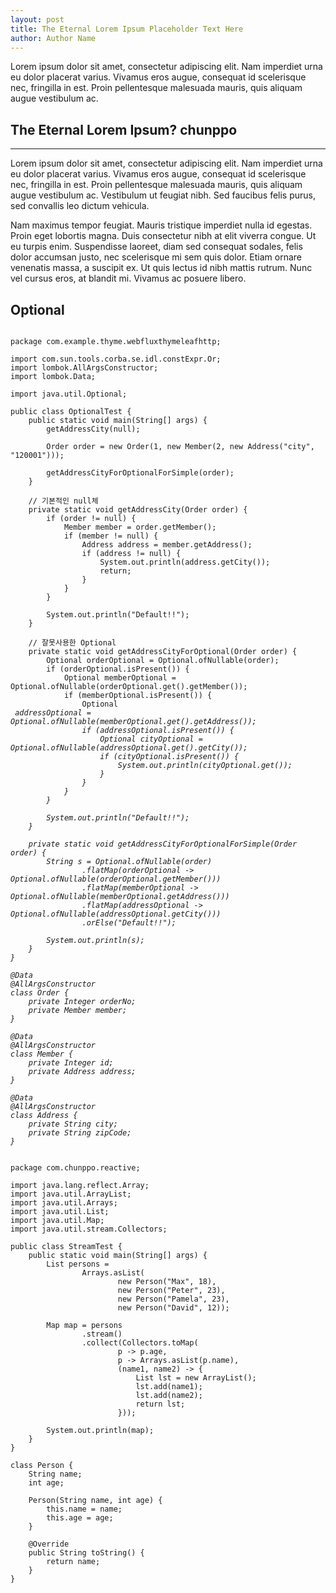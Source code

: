```yaml
---
layout: post
title: The Eternal Lorem Ipsum Placeholder Text Here
author: Author Name
---
```


Lorem ipsum dolor sit amet, consectetur adipiscing elit. Nam imperdiet urna eu dolor placerat varius. Vivamus eros augue, consequat id scelerisque nec, fringilla in est. Proin pellentesque malesuada mauris, quis aliquam augue vestibulum ac. 

## The Eternal Lorem Ipsum? chunppo
-----

Lorem ipsum dolor sit amet, consectetur adipiscing elit. Nam imperdiet urna eu dolor placerat varius. Vivamus eros augue, consequat id scelerisque nec, fringilla in est. Proin pellentesque malesuada mauris, quis aliquam augue vestibulum ac. Vestibulum ut feugiat nibh. Sed faucibus felis purus, sed convallis leo dictum vehicula. 

Nam maximus tempor feugiat. Mauris tristique imperdiet nulla id egestas. Proin eget lobortis magna. Duis consectetur nibh at elit viverra congue. Ut eu turpis enim. Suspendisse laoreet, diam sed consequat sodales, felis dolor accumsan justo, nec scelerisque mi sem quis dolor. Etiam ornare venenatis massa, a suscipit ex. Ut quis lectus id nibh mattis rutrum. Nunc vel cursus eros, at blandit mi. Vivamus ac posuere libero.




## Optional
<script src="https://gist.github.com/chunppo/fe3c8805b45faa4657b3075cce0cf216.js"></script>

<pre><code>
package com.example.thyme.webfluxthymeleafhttp;

import com.sun.tools.corba.se.idl.constExpr.Or;
import lombok.AllArgsConstructor;
import lombok.Data;

import java.util.Optional;

public class OptionalTest {
    public static void main(String[] args) {
        getAddressCity(null);

        Order order = new Order(1, new Member(2, new Address("city", "120001")));

        getAddressCityForOptionalForSimple(order);
    }

    // 기본적인 null체
    private static void getAddressCity(Order order) {
        if (order != null) {
            Member member = order.getMember();
            if (member != null) {
                Address address = member.getAddress();
                if (address != null) {
                    System.out.println(address.getCity());
                    return;
                }
            }
        }

        System.out.println("Default!!");
    }

    // 잘못사용한 Optional
    private static void getAddressCityForOptional(Order order) {
        Optional<Order> orderOptional = Optional.ofNullable(order);
        if (orderOptional.isPresent()) {
            Optional<Member> memberOptional = Optional.ofNullable(orderOptional.get().getMember());
            if (memberOptional.isPresent()) {
                Optional<Address> addressOptional = Optional.ofNullable(memberOptional.get().getAddress());
                if (addressOptional.isPresent()) {
                    Optional<String> cityOptional = Optional.ofNullable(addressOptional.get().getCity());
                    if (cityOptional.isPresent()) {
                        System.out.println(cityOptional.get());
                    }
                }
            }
        }

        System.out.println("Default!!");
    }

    private static void getAddressCityForOptionalForSimple(Order order) {
        String s = Optional.ofNullable(order)
                .flatMap(orderOptional -> Optional.ofNullable(orderOptional.getMember()))
                .flatMap(memberOptional -> Optional.ofNullable(memberOptional.getAddress()))
                .flatMap(addressOptional -> Optional.ofNullable(addressOptional.getCity()))
                .orElse("Default!!");

        System.out.println(s);
    }
}

@Data
@AllArgsConstructor
class Order {
    private Integer orderNo;
    private Member member;
}

@Data
@AllArgsConstructor
class Member {
    private Integer id;
    private Address address;
}

@Data
@AllArgsConstructor
class Address {
    private String city;
    private String zipCode;
}
</code></pre>

<pre><code>
package com.chunppo.reactive;

import java.lang.reflect.Array;
import java.util.ArrayList;
import java.util.Arrays;
import java.util.List;
import java.util.Map;
import java.util.stream.Collectors;

public class StreamTest {
    public static void main(String[] args) {
        List<Person> persons =
                Arrays.asList(
                        new Person("Max", 18),
                        new Person("Peter", 23),
                        new Person("Pamela", 23),
                        new Person("David", 12));

        Map<Integer, Object> map = persons
                .stream()
                .collect(Collectors.toMap(
                        p -> p.age,
                        p -> Arrays.asList(p.name),
                        (name1, name2) -> {
                            List lst = new ArrayList();
                            lst.add(name1);
                            lst.add(name2);
                            return lst;
                        }));

        System.out.println(map);
    }
}

class Person {
    String name;
    int age;

    Person(String name, int age) {
        this.name = name;
        this.age = age;
    }

    @Override
    public String toString() {
        return name;
    }
}

</code></pre>
